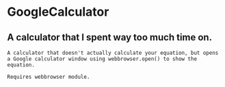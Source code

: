 # GoogleCalculator
## A calculator that I spent way too much time on.
```
A calculator that doesn't actually calculate your equation, but opens a Google calculator window using webbrowser.open() to show the equation.

Requires webbrowser module.
```
